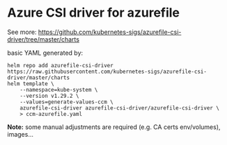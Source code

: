 # Azure CSI driver for azurefile


See more: https://github.com/kubernetes-sigs/azurefile-csi-driver/tree/master/charts

basic YAML generated by:

```
helm repo add azurefile-csi-driver https://raw.githubusercontent.com/kubernetes-sigs/azurefile-csi-driver/master/charts
helm template \
    --namespace=kube-system \
    --version v1.29.2 \
    --values=generate-values-ccm \
    azurefile-csi-driver azurefile-csi-driver/azurefile-csi-driver \
    > ccm-azurefile.yaml
```

**Note:** some manual adjustments are required (e.g. CA certs env/volumes), images...
